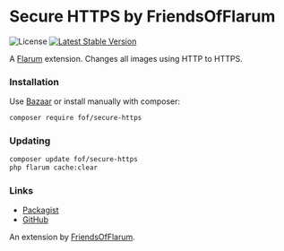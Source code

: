 # Secure HTTPS by FriendsOfFlarum

![License](https://img.shields.io/badge/license-MIT-blue.svg) [![Latest Stable Version](https://img.shields.io/packagist/v/fof/secure-https.svg)](https://packagist.org/packages/fof/secure-https)

A [Flarum](http://flarum.org) extension. Changes all images using HTTP to HTTPS.

### Installation

Use [Bazaar](https://discuss.flarum.org/d/5151-flagrow-bazaar-the-extension-marketplace) or install manually with composer:

```sh
composer require fof/secure-https
```

### Updating

```sh
composer update fof/secure-https
php flarum cache:clear
```

### Links

- [Packagist](https://packagist.org/packages/fof/secure-https)
- [GitHub](https://github.com/FriendsOfFlarum/secure-https)

An extension by [FriendsOfFlarum](https://github.com/FriendsOfFlarum).
